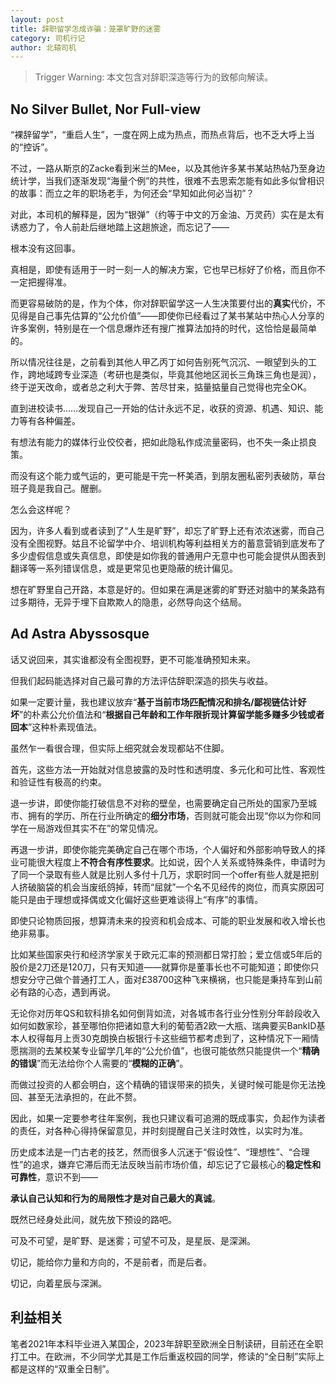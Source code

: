 ```yaml
---
layout: post
title: 辞职留学怎成诈骗：笼罩旷野的迷雾
category: 司机行记
author: 北辕司机
---
```


> Trigger Warning: 本文包含对辞职深造等行为的致郁向解读。

## No Silver Bullet, Nor Full-view

“裸辞留学”，“重启人生”，一度在网上成为热点，而热点背后，也不乏大呼上当的“控诉”。

不过，一路从斯京的Zacke看到米兰的Mee，以及其他许多某书某站热帖乃至身边统计学，当我们逐渐发现“海量个例”的共性，很难不去思索怎能有如此多似曾相识的故事：而立之年的职场老手，为何还会“早知如此何必当初”？

对此，本司机的解释是，因为“银弹”（约等于中文的万金油、万灵药）实在是太有诱惑力了，令人前赴后继地踏上这趟旅途，而忘记了——

根本没有这回事。

真相是，即使有适用于一时一刻一人的解决方案，它也早已标好了价格，而且你不一定把握得准。

而更容易破防的是，作为个体，你对辞职留学这一人生决策要付出的**真实**代价，不见得是自己事先估算的“公允价值”——即使你已经看过了某书某站中热心人分享的许多案例，特别是在一个信息爆炸还有搜广推算法加持的时代，这恰恰是最简单的。

所以情况往往是，之前看到其他人甲乙丙丁如何告别死气沉沉、一眼望到头的工作，跨地域跨专业深造（考研也是类似，毕竟其他地区润长三角珠三角也是润），终于逆天改命，或者总之利大于弊、苦尽甘来，掂量掂量自己觉得也完全OK。

直到进校读书……发现自己一开始的估计永远不足，收获的资源、机遇、知识、能力等有各种偏差。

有想法有能力的媒体行业佼佼者，把如此隐私作成流量密码，也不失一条止损良策。

而没有这个能力或气运的，更可能是干完一杯美酒，到朋友圈私密列表破防，草台班子竟是我自己。醒删。

怎么会这样呢？

因为，许多人看到或者读到了“人生是旷野”，却忘了旷野上还有浓浓迷雾，而自己没有全图视野。姑且不论留学中介、培训机构等利益相关方的蓄意营销到底发布了多少虚假信息或失真信息，即使是如你我的普通用户无意中也可能会提供从图表到翻译等一系列错误信息，或是更常见也更隐蔽的统计偏见。

想在旷野里自己开路，本意是好的。但如果在满是迷雾的旷野还对脑中的某条路有过多期待，无异于埋下自欺欺人的隐患，必然导向这个结局。

## Ad Astra Abyssosque

话又说回来，其实谁都没有全图视野，更不可能准确预知未来。

但我们起码能选择对自己最可靠的方法评估辞职深造的损失与收益。

如果一定要计量，我也建议放弃“**基于当前市场匹配情况和排名/鄙视链估计好坏**”的朴素公允价值法和“**根据自己年龄和工作年限折现计算留学能多赚多少钱或者回本**”这种朴素现值法。

虽然乍一看很合理，但实际上细究就会发现都站不住脚。

首先，这些方法一开始就对信息披露的及时性和透明度、多元化和可比性、客观性和验证性有极高的约束。

退一步讲，即使你能打破信息不对称的壁垒，也需要确定自己所处的国家乃至城市、拥有的学历、所在行业所确定的**细分市场**，否则就可能会出现“你以为你和同学在一局游戏但其实不在”的常见情况。

再退一步讲，即使你能完美确定自己在哪个市场，个人偏好和外部影响导致人的择业可能很大程度上**不符合有序性要求**。比如说，因个人关系或特殊条件，申请时为了同一个录取有些人就是比别人多付十几万，求职时同一个offer有些人就是把别人挤破脑袋的机会当废纸鸽掉，转而“屈就”一个名不见经传的岗位，而真实原因可能只是由于理想或择偶或文化偏好这些更难谈得上“有序”的事情。

即使只论物质回报，想算清未来的投资和机会成本、可能的职业发展和收入增长也绝非易事。

比如某些国家央行和经济学家关于欧元汇率的预测都日常打脸；爱立信或5年后的股价是2刀还是120刀，只有天知道——就算你是董事长也不可能知道；即使你只想安分守己做个普通打工人，面对£38700这种飞来横祸，也只能是秉持车到山前必有路的心态，遇到再说。

无论你对历年QS和软科排名如何倒背如流，对各城市各行业分性别分年龄段收入如何如数家珍，甚至哪怕你把诸如意大利的葡萄酒2欧一大瓶、瑞典要买BankID基本人权得每月上贡30克朗换白板银行卡这些细节都考虑到了，这种情况下一厢情愿揣测的去某校某专业留学几年的“公允价值”，也很可能依然只能提供一个“**精确的错误**”而无法给你个人需要的“**模糊的正确**”。

而做过投资的人都会明白，这个精确的错误带来的损失，关键时候可能是你无法挽回、甚至无法承担的，在此不赘。

因此，如果一定要参考往年案例，我也只建议看可追溯的既成事实，负起作为读者的责任，对各种心得持保留意见，并时刻提醒自己关注时效性，以实时为准。

历史成本法是一门古老的技艺，然而很多人沉迷于“假设性”、“理想性”、“合理性”的追求，嫌弃它滞后而无法反映当前市场价值，却忘记了它最核心的**稳定性和可靠性**，意识不到——

**承认自己认知和行为的局限性才是对自己最大的真诚**。

既然已经身处此间，就先放下预设的路吧。

可及不可望，是旷野、是迷雾；可望不可及，是星辰、是深渊。

切记，能给你力量和方向的，不是前者，而是后者。

切记，向着星辰与深渊。

## 利益相关

笔者2021年本科毕业进入某国企，2023年辞职至欧洲全日制读研，目前还在全职打工中。在欧洲，不少同学尤其是工作后重返校园的同学，修读的“全日制”实际上都是这样的“双重全日制”。